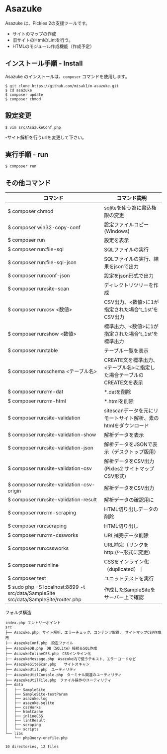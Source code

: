 Asazuke
=========

Asazuke は、Pickles 2の支援ツールです。

- サイトのマップの作成
- 旧サイトのHtmlのLintを行う。
- HTMLのモジュール作成機能（作成予定）

## インストール手順 - Install

Asazuke のインストールは、`composer` コマンドを使用します。

```
$ git clone https://github.com/misak1/m-asazuke.git
$ cd asazuke
$ composer update
$ composer chmod
```

## 設定変更
```
$ vim src/AsazukeConf.php
```
-サイト解析を行うurlを変更して下さい。

## 実行手順 - run
```
$ composer run
```

## その他コマンド
|コマンド|コマンド説明|
|---|---|
|$ composer chmod|sqliteを使う為に書込権限の変更|
|$ composer win32-copy-conf|設定ファイルコピー(Windows)|
|$ composer run|設定を表示|
|$ composer run:file-sql|SQLファイルの実行|
|$ composer run:file-sql-json|SQLファイルの実行、結果をjsonで出力|
|$ composer run:conf-json|設定をjson形式で出力|
|$ composer run:site-scan|ディレクトリツリーを作成|
|$ composer run:csv <数値>|CSV出力、<数値>に1が指定された場合't_1st'をCSV出力|
|$ composer run:show <数値>|標準出力、<数値>に1が指定された場合't_1st'を標準出力|
|$ composer run:table|テーブル一覧を表示|
|$ composer run:schema <テーブル名>|CREATE文を標準出力、<テーブル名>に指定した場合テーブルのCREATE文を表示|
|$ composer run:rm-dat|*.datを削除|
|$ composer run:rm-html|*.htmlを削除|
|$ composer run:site-validation|sitescanデータを元にリモートサイト解析、素のhtmlをダウンロード|
|$ composer run:site-validation-show|解析データを表示|
|$ composer run:site-validation-json|解析データをJSONで表示（デスクトップ版用）|
|$ composer run:site-validation-csv|解析データをCSV出力(Pixles2 サイトマップCSV形式)|
|$ composer run:site-validation-csv-origin|解析データをCSV出力|
|$ composer run:site-validation-result|解析データの確認用に|
|$ composer run:rm-scraping|HTML切り出しデータの削除|
|$ composer run:scraping|HTML切り出し|
|$ composer run:rm-cssworks|URL補完データ削除|
|$ composer run:cssworks|URL補完（リンクをhttp://〜形式に変更）|
|$ composer run:inline| CSSをインライン化（duplicated）｜
|$ composer test|ユニットテストを実行|
|$ sudo php -S localhost:8899 -t src/data/SampleSite src/data/SampleSite/router.php|作成したSampleSiteをサーバー上で確認|


フォルダ構造

```
index.php エントリーポイント
src
├── Asazuke.php　サイト解析、エラーチェック、コンテンツ取得、　サイトマップCSV作成用
├── AsazukeConf.php　設定ファイル
├── AsazukeDB.php　DB（SQLite）接続＆SQL作成
├── AsazukeInlineCSS.php　CSSインライン化
├── AsazukeMessage.php　Asazuke内で使うテキスト、エラーコードなど
├── AsazukeSiteScan.php　　サイトスキャン
├── AsazukeUtil.php　ユーティリティ
├── AsazukeUtilConsole.php　ターミナル関連のユーティリティ
├── AsazukeUtilFile.php　ファイル操作のユーティリティ
├── data
│   ├── SampleSite　
│   ├── SampleSite-testParam
│   ├── asazuke.log
│   ├── asazuke.sqlite
│   ├── cssWorks
│   ├── htmlCache
│   ├── inlineCSS
│   ├── lintResult
│   ├── scraping
│   └── scripts
└── libs
    └── phpQuery-onefile.php

10 directories, 12 files
```